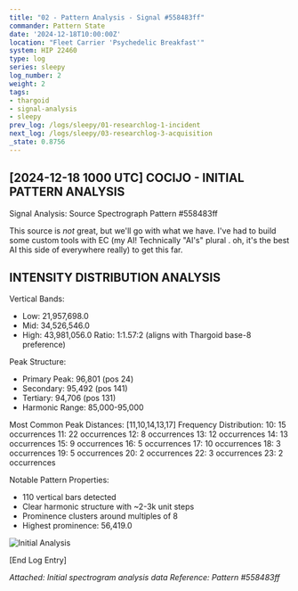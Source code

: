 ```yaml
---
title: "02 - Pattern Analysis - Signal #558483ff"
commander: Pattern State
date: '2024-12-18T10:00:00Z'
location: "Fleet Carrier 'Psychedelic Breakfast'"
system: HIP 22460
type: log
series: sleepy
log_number: 2
weight: 2
tags:
- thargoid
- signal-analysis
- sleepy
prev_log: /logs/sleepy/01-researchlog-1-incident
next_log: /logs/sleepy/03-researchlog-3-acquisition
_state: 0.8756
---
```


[2024-12-18 1000 UTC]
COCIJO - INITIAL PATTERN ANALYSIS
--------------------------------
Signal Analysis: Source Spectrograph Pattern #558483ff

This source is *not* great, but we'll go with what we have. I've had to build some custom tools with EC (my AI! Technically "AI's" plural . oh, it's the best AI this side of everywhere really) to get this far.

INTENSITY DISTRIBUTION ANALYSIS
------------------------------
Vertical Bands:
- Low:  21,957,698.0
- Mid:  34,526,546.0
- High: 43,981,056.0
Ratio: 1:1.57:2 (aligns with Thargoid base-8 preference)

Peak Structure:
- Primary Peak:   96,801 (pos 24)
- Secondary:      95,492 (pos 141)
- Tertiary:      94,706 (pos 131)
- Harmonic Range: 85,000-95,000

Most Common Peak Distances:
[11,10,14,13,17]
Frequency Distribution:
10: 15 occurrences
11: 22 occurrences
12: 8  occurrences
13: 12 occurrences
14: 13 occurrences
15: 9  occurrences
16: 5  occurrences
17: 10 occurrences
18: 3  occurrences
19: 5  occurrences
20: 2  occurrences
22: 3  occurrences
23: 2  occurrences

Notable Pattern Properties:
- 110 vertical bars detected
- Clear harmonic structure with ~2-3k unit steps
- Prominence clusters around multiples of 8
- Highest prominence: 56,419.0

![Initial Analysis](../data/images/spectrograms/initial_analysis.png)

[End Log Entry]

*Attached: Initial spectrogram analysis data*
*Reference: Pattern #558483ff*
